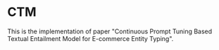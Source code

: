 # CTM
This is the implementation of paper "Continuous Prompt Tuning Based Textual Entailment Model for E-commerce Entity Typing".
